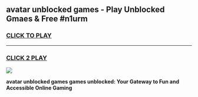 
## avatar unblocked games - Play Unblocked Gmaes & Free #n1urm
<h3>
<a href="https://premium.freeplayer.one?title=avatar_unblocked_games&ref=03M">CLICK TO PLAY</a></h3>
<hr>

<h3>
<a href="https://premium.freeplayer.one?title=avatar_unblocked_games&ref=03M">CLICK 2 PLAY</a>
  
</h3>

<a href="https://premium.freeplayer.one?title=avatar_unblocked_games&ref=03M"><img src="https://clearcache.store/games.png"></a>


**avatar unblocked games games unblocked: Your Gateway to Fun and Accessible Online Gaming**
